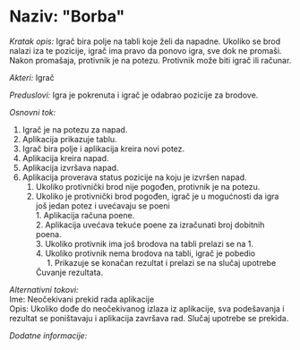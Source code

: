 # Naziv: "Borba"

*Kratak opis:* Igrač bira polje na tabli koje želi da napadne.
 Ukoliko se brod nalazi iza te pozicije, igrač ima pravo da ponovo igra, sve dok ne promaši.
Nakon promašaja, protivnik je na potezu.
Protivnik može biti igrač ili računar.

*Akteri:*
Igrač

*Preduslovi:*
Igra je pokrenuta i igrač je odabrao pozicije za brodove.

*Osnovni tok:*
1. Igrač je na potezu za napad.
2. Aplikacija prikazuje tablu.
3. Igrač bira polje i aplikacija kreira novi potez.
4. Aplikacija kreira napad. 
5. Aplikacija izvršava napad. 
6. Aplikacija proverava status pozicije na koju je izvršen napad. <br />
	1. Ukoliko protivnički brod nije pogođen, protivnik je na potezu. <br />
	2. Ukoliko je protivnički brod pogođen, igrač je u mogućnosti da igra još jedan potez i uvećavaju se poeni <br />
        	1. Aplikacija računa poene. <br />
        	2. Aplikacija uvećava tekuće poene za izračunati broj dobitnih poena. <br />
        	3. Ukoliko protivnik ima još brodova na tabli prelazi se na 1. <br />
        	4. Ukoliko protivnik nema brodova na tabli, igrač je pobedio <br /> 
					&nbsp;&nbsp;&nbsp;&nbsp;&nbsp;1. Prikazuje se konačan rezultat i prelazi se na slučaj upotrebe Čuvanje rezultata. <br />
			    
*Alternativni tokovi:*<br />
    Ime: Neočekivani prekid rada aplikacije <br />
        Opis: Ukoliko dođe do neočekivanog izlaza iz aplikacije, sva podešavanja i rezultat se poništavaju i aplikacija završava rad.
              Slučaj upotrebe se prekida.

*Dodatne informacije:*
